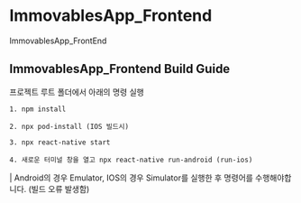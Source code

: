 # ImmovablesApp_Frontend

ImmovablesApp_FrontEnd

## ImmovablesApp_Frontend Build Guide

프로젝트 루트 폴더에서 아래의 명령 실행

```
1. npm install

2. npx pod-install (IOS 빌드시)

3. npx react-native start

4. 새로운 터미널 창을 열고 npx react-native run-android (run-ios)

```

| Android의 경우 Emulator, IOS의 경우 Simulator를 실행한 후 명령어를 수행해야합니다. (빌드 오류 발생함)
